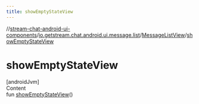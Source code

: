 ```yaml
---
title: showEmptyStateView
---
```

//[stream-chat-android-ui-components](../../../index.md)/[io.getstream.chat.android.ui.message.list](../index.md)/[MessageListView](index.md)/[showEmptyStateView](showEmptyStateView.md)



# showEmptyStateView  
[androidJvm]  
Content  
fun [showEmptyStateView](showEmptyStateView.md)()  



